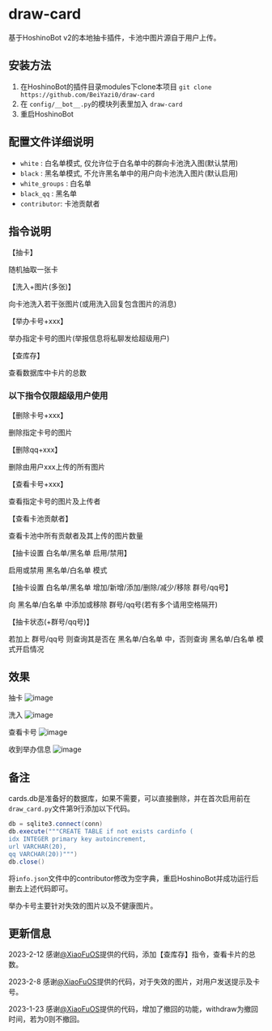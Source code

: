 # draw-card

基于HoshinoBot v2的本地抽卡插件，卡池中图片源自于用户上传。

## 安装方法

1. 在HoshinoBot的插件目录modules下clone本项目 `git clone https://github.com/BeiYazi0/draw-card`
2. 在 `config/__bot__.py`的模块列表里加入 `draw-card`
3. 重启HoshinoBot

## 配置文件详细说明

  - `white` : 白名单模式, 仅允许位于白名单中的群向卡池洗入图(默认禁用)
  - `black` : 黑名单模式, 不允许黑名单中的用户向卡池洗入图片(默认启用)
  - `white_groups` : 白名单
  - `black_qq` : 黑名单
  - `contributor`: 卡池贡献者

## 指令说明

【抽卡】

随机抽取一张卡

【洗入+图片(多张)】

向卡池洗入若干张图片(或用洗入回复包含图片的消息)

【举办卡号+xxx】 

举办指定卡号的图片(举报信息将私聊发给超级用户)

【查库存】

查看数据库中卡片的总数

### 以下指令仅限超级用户使用

【删除卡号+xxx】

删除指定卡号的图片

【删除qq+xxx】

删除由用户xxx上传的所有图片

【查看卡号+xxx】

查看指定卡号的图片及上传者

【查看卡池贡献者】

查看卡池中所有贡献者及其上传的图片数量

【抽卡设置 白名单/黑名单 启用/禁用】

启用或禁用 黑名单/白名单 模式

【抽卡设置 白名单/黑名单 增加/新增/添加/删除/减少/移除 群号/qq号】

向 黑名单/白名单 中添加或移除 群号/qq号(若有多个请用空格隔开)

【抽卡状态(+群号/qq号)】

若加上 群号/qq号 则查询其是否在  黑名单/白名单 中，否则查询 黑名单/白名单 模式开启情况

## 效果

抽卡
![image](https://github.com/BeiYazi0/draw-card/blob/main/test/card_choice.png)

洗入
![image](https://github.com/BeiYazi0/draw-card/blob/main/test/card_update.png)

查看卡号
![image](https://github.com/BeiYazi0/draw-card/blob/main/test/card_check.png)

收到举办信息
![image](https://github.com/BeiYazi0/draw-card/blob/main/test/card_against.png)

## 备注

cards.db是准备好的数据库，如果不需要，可以直接删除，并在首次启用前在`draw_card.py`文件第9行添加以下代码。
```powershell
db = sqlite3.connect(conn)
db.execute("""CREATE TABLE if not exists cardinfo (
idx INTEGER primary key autoincrement,
url VARCHAR(20),
qq VARCHAR(20))""")
db.close()
```
将`info.json`文件中的contributor修改为空字典，重启HoshinoBot并成功运行后删去上述代码即可。

举办卡号主要针对失效的图片以及不健康图片。

## 更新信息

2023-2-12 感谢[@XiaoFuOS](https://github.com/XiaoFuOS)提供的代码，添加【查库存】指令，查看卡片的总数。

2023-2-8 感谢[@XiaoFuOS](https://github.com/XiaoFuOS)提供的代码，对于失效的图片，对用户发送提示及卡号。

2023-1-23 感谢[@XiaoFuOS](https://github.com/XiaoFuOS)提供的代码，增加了撤回的功能，withdraw为撤回时间，若为0则不撤回。
